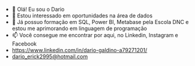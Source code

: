 - 👋 Olá! Eu sou o Dario
- 👀 Estou interessado em oportunidades na área de dados
- 🌱 Já possuo formação em SQL, Power BI, Metabase pela Escola DNC e estou me aprimorando em linguagem de programação
- 📫 Você consegue me encontrar por aqui, no Linkedin, Instagram e Facebook
- https://www.linkedin.com/in/dario-galdino-a79271201/
- dario_erick2995@hotmail.com


